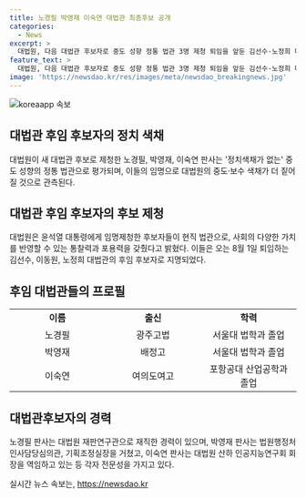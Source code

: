```yaml
---
title: 노경필 박영재 이숙연 대법관 최종후보 공개
categories:
  - News
excerpt: >
  대법원, 다음 대법관 후보자로 중도 성향 정통 법관 3명 제청 퇴임을 앞둔 김선수·노정희 대법관의 후임 후보자로 노경필(60·사법연수원 23기) 수원고법 부장판사, 박영재(55·22기) 서울고법 부장판사, 이숙연(56·26기) 특허법원 고법판사를 제청했다. 이들은 정치색이 없는 중도 성향의 정통 법관으로 평가되며, 대법원의 중도·보수 색채가 더 짙어질 것이라는 관측도 나온다. 후보자들은 국회 청문회를 거쳐 대법관으로 임명될 예정이며, 대법원은 후보자들을 선택함에 있어 사회의 다양한 가치를 반영할 수 있는 통찰력과 포용력을 고려했다고 밝혔다. 이와 함께 대법원의 구도가 중도·보수로 굳어질 전망이 나오고 있다.
feature_text: >
  대법원, 다음 대법관 후보자로 중도 성향 정통 법관 3명 제청 퇴임을 앞둔 김선수·노정희 대법관의 후임 후보자로 노경필(60·사법연수원 23기) 수원고법 부장판사, 박영재(55·22기) 서울고법 부장판사, 이숙연(56·26기) 특허법원 고법판사를 제청했다. 이들은 정치색이 없는 중도 성향의 정통 법관으로 평가되며, 대법원의 중도·보수 색채가 더 짙어질 것이라는 관측도 나온다. 후보자들은 국회 청문회를 거쳐 대법관으로 임명될 예정이며, 대법원은 후보자들을 선택함에 있어 사회의 다양한 가치를 반영할 수 있는 통찰력과 포용력을 고려했다고 밝혔다. 이와 함께 대법원의 구도가 중도·보수로 굳어질 전망이 나오고 있다.
image: 'https://newsdao.kr/res/images/meta/newsdao_breakingnews.jpg'
---
```


<p><img src="https://newsdao.kr/res/images/meta/newsdao_breakingnews.jpg" alt="koreaapp 속보" /></p>

<h2 data-ke-size="size26">대법관 후임 후보자의 정치 색채 </h2>

<p data-ke-size="size16">대법원이 새 대법관 후보로 제청한 노경필, 박영재, 이숙연 판사는 '정치색채가 없는' 중도 성향의 정통 법관으로 평가되며, 이들의 임명으로 대법원의 중도·보수 색채가 더 짙어질 것으로 관측된다. </p>

<h2 data-ke-size="size26">대법관 후임 후보자의 후보 제청 </h2>

<p data-ke-size="size16">대법원은 윤석열 대통령에게 임명제청한 후보자들이 현직 법관으로, 사회의 다양한 가치를 반영할 수 있는 통찰력과 포용력을 갖췄다고 밝혔다. 이들은 오는 8월 1일 퇴임하는 김선수, 이동원, 노정희 대법관의 후임 후보자로 지명되었다. </p>

<h2 data-ke-size="size26">후임 대법관들의 프로필</h2>

<table>
  <colgroup>
    <col width="33.3%" />
    <col width="33.3%" />
    <col width="33.3%" />
  </colgroup>
  <tr>
    <td style="text-align: center; height: 17px;"><b>이름</b></td>
    <td style="text-align: center; height: 17px;"><b>출신</b></td>
    <td style="text-align: center; height: 17px;"><b>학력</b></td>
  </tr>
  <tr>
    <td style="text-align: center; height: 17px;">노경필</td>
    <td style="text-align: center; height: 17px;">광주고법</td>
    <td style="text-align: center; height: 17px;">서울대 법학과 졸업</td>
  </tr>
  <tr>
    <td style="text-align: center; height: 17px;">박영재</td>
    <td style="text-align: center; height: 17px;">배정고</td>
    <td style="text-align: center; height: 17px;">서울대 법학과 졸업</td>
  </tr>
  <tr>
    <td style="text-align: center; height: 17px;">이숙연</td>
    <td style="text-align: center; height: 17px;">여의도여고</td>
    <td style="text-align: center; height: 17px;">포항공대 산업공학과 졸업</td>
  </tr>
</table>

<h2 data-ke-size="size26">대법관후보자의 경력</h2>

<p data-ke-size="size16">노경필 판사는 대법원 재판연구관으로 재직한 경력이 있으며, 박영재 판사는 법원행정처 인사담당심의관, 기획조정실장을 거쳤고, 이숙연 판사는 대법원 산하 인공지능연구회 회장을 역임하고 있는 등 각자 전문성을 가지고 있다. </p>
실시간 뉴스 속보는, <a href="https://newsdao.kr" rel="dofollow">https://newsdao.kr</a>


